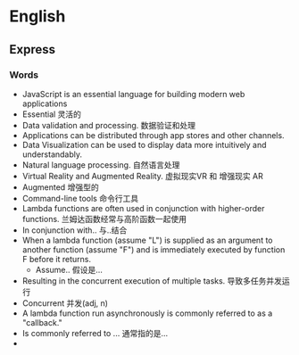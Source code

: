 # English

## Express

### Words

- JavaScript is an essential language for building modern web applications
- Essential 灵活的
- Data validation and processing. 数据验证和处理
- Applications can be distributed through app stores and other channels.
- Data Visualization can be used to display data more intuitively and understandably.
- Natural language processing. 自然语言处理
- Virtual Reality and Augmented Reality. 虚拟现实VR 和 增强现实 AR
- Augmented 增强型的
- Command-line tools 命令行工具
- Lambda functions are often used in conjunction with higher-order functions. 兰姆达函数经常与高阶函数一起使用
- In conjunction with..  与..结合
- When a lambda function (assume "L") is supplied as an argument to another function (assume "F") and is immediately executed by function F before it returns.
  - Assume..  假设是…
- Resulting in the concurrent execution of multiple tasks. 导致多任务并发运行
- Concurrent 并发(adj, n)
- A lambda function run asynchronously is commonly referred to as a "callback."
- Is commonly referred to ... 通常指的是...
- 
